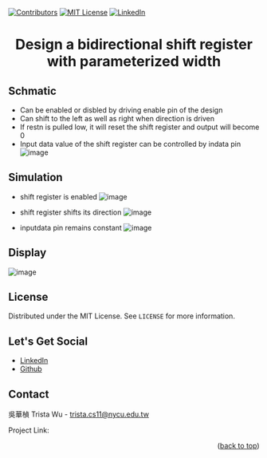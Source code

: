 <a name="readme-top"></a>
<!-- PROJECT SHIELDS -->
[![Contributors][contributors-shield]]()
[![MIT License][license-shield]][license-url]
[![LinkedIn][linkedin-shield]][linkedin-url]

<!-- PROJECT Name -->
<h1 align="center">Design a bidirectional shift register with parameterized width</h1>

<!-- Schmatic -->
## Schmatic
* Can be enabled or disbled by driving enable pin of the design
* Can shift to the left as well as right when direction is driven
* If restn is pulled low, it will reset the shift register and output will become 0
* Input data value of the shift register can be controlled by indata pin
![image]()

<!-- Simulation -->
## Simulation
* shift register is enabled
![image]()

* shift register shifts its direction
![image]()

* inputdata pin remains constant
![image]()

<!-- Display -->
## Display
![image]()

<!-- LICENSE -->
## License
Distributed under the MIT License. See `LICENSE` for more information.

<!-- LET'S GET SOCIAL -->
## Let's Get Social
* [LinkedIn](https://www.linkedin.com/in/%E8%8F%AF%E6%A5%A8-%E5%90%B3-363252241/)
* [Github](https://github.com/trista-csee)

<!-- CONTACT -->
## Contact
吳華楨 Trista Wu - trista.cs11@nycu.edu.tw

Project Link: []()

<p align="right">(<a href="#readme-top">back to top</a>)</p>

<!-- MARKDOWN LINKS & IMAGES -->
[contributors-shield]: https://img.shields.io/badge/contributors-1-orange.svg?style=flat-square
[license-shield]: https://img.shields.io/badge/license-MIT-blue.svg?style=flat-square
[license-url]: https://choosealicense.com/licenses/mit
[linkedin-shield]: https://img.shields.io/badge/-LinkedIn-black.svg?style=flat-square&logo=linkedin&colorB=555
[linkedin-url]: https://www.linkedin.com/in/%E8%8F%AF%E6%A5%A8-%E5%90%B3-363252241/
[product-screenshot]: ./images/projects/portfolio.jpg
